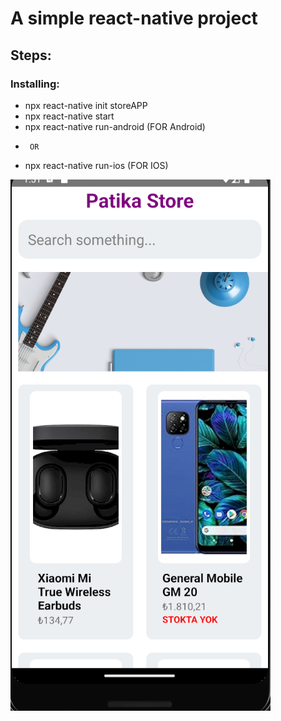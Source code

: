 # A simple react-native project

## Steps:

### Installing:
 - npx react-native init storeAPP
 - npx react-native start
 - npx react-native run-android (FOR Android)
 -      OR
 - npx react-native run-ios (FOR IOS)

![Alt text](src/images/patikastore.png)